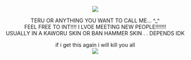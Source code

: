 <p align="center">
  <image src="https://media.discordapp.net/attachments/1036605748794363924/1203310001809133648/wJiqnvsf215aQAAAABJRU5ErkJggg.png?ex=65d0a0c4&is=65be2bc4&hm=237d85bf3e201e019110e4d366ca13c5a040294757948a916368ed09ecfbf3b6&=&format=webp&quality=lossless&width=290&height=316">
</p>


<p align="center">
TERU OR ANYTHING YOU WANT TO CALL ME... ^_^
<br>
FEEL FREE TO INT!!!! I LVOE MEETING NEW PEOPLE!!!!!!!
<br>
USUALLY IN A KAWORU SKIN OR BAN HAMMER SKIN . . DEPENDS IDK
</p>

<p align="center">
if i get this again i will kill you all
<br>
<image src="https://media.discordapp.net/attachments/1079058779557077062/1204684677366157332/image.png?ex=65d5a109&is=65c32c09&hm=3784504d00d63469f0e69e529951f3deb8ea0a583a33f948e576cf58d467c0d7&=&format=webp&quality=lossless&width=223&height=74">




<!--
**deathdelivery/deathdelivery** is a ✨ _special_ ✨ repository because its `README.md` (this file) appears on your GitHub profile.

Here are some ideas to get you started:

- 🔭 I’m currently working on ...
- 🌱 I’m currently learning ...
- 👯 I’m looking to collaborate on ...
- 🤔 I’m looking for help with ...
- 💬 Ask me about ...
- 📫 How to reach me: ...
- 😄 Pronouns: ...
- ⚡ Fun fact: ...
-->
